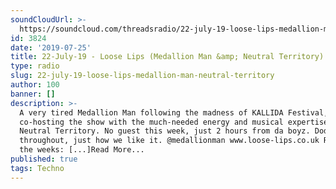 ```yaml
---
soundCloudUrl: >-
  https://soundcloud.com/threadsradio/22-july-19-loose-lips-medallion-man-neutral-territory
id: 3824
date: '2019-07-25'
title: 22-July-19 - Loose Lips (Medallion Man &amp; Neutral Territory) - Loose Lips
type: radio
slug: 22-july-19-loose-lips-medallion-man-neutral-territory
author: 100
banner: []
description: >-
  A very tired Medallion Man following the madness of KALLIDA Festival,
  co-hosting the show with the much-needed energy and musical expertise of
  Neutral Territory. No guest this week, just 2 hours from da boyz. Dodgy mixing
  throughout, just how we like it. @medallionman www.loose-lips.co.uk Release of
  the weeks: [...]Read More...
published: true
tags: Techno
---
```

